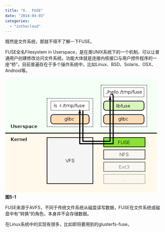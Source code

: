 ```yaml
---
title: "6.  FUSE"
date: "2014-04-03"
categories: 
  - "inthecloud"
---
```


既然是文件系统，那就不得不了解一下FUSE。

FUSE全名Filesystem in Userspace，是在类UNIX系统下的一个机制，可以让普通用户创建修改访问文件系统。功能大体就是连接内核接口与用户控件程序的一座“桥”，目前普遍存在于多个操作系统中，比如Linux、BSD、Solaris、OSX、Android等。

[![490px-FUSE_structure.svg](images/490px-FUSE_structure.svg_.png)](http://blog.lofyer.org/5-1-1-fuse/490px-fuse_structure-svg/) **图5-1**

FUSE来源于AVFS，不同于传统文件系统从磁盘读写数据，FUSE在文件系统或磁盘中有“转换”的角色，本身并不会存储数据。

在Linux系统中的实现有很多，比如即将要用到的glusterfs-fuse。
